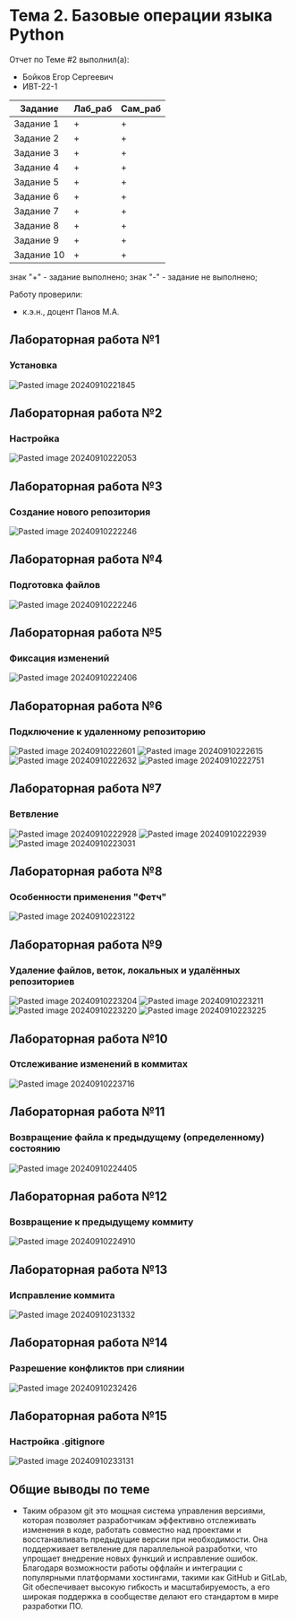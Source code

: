 # Тема 2. Базовые операции языка Python
Отчет по Теме #2 выполнил(а):
- Бойков Егор Сергеевич
- ИВТ-22-1

| Задание | Лаб_раб | Сам_раб |
| ------ | ------ | ------ |
| Задание 1 | + | + |
| Задание 2 | + | + |
| Задание 3 | + | + |
| Задание 4 | + | + |
| Задание 5 | + | + |
| Задание 6 | + | + |
| Задание 7 | + | + |
| Задание 8 | + | + |
| Задание 9 | + | + |
| Задание 10 | + | + |

знак "+" - задание выполнено; знак "-" - задание не выполнено;

Работу проверили:
- к.э.н., доцент Панов М.А.

## Лабораторная работа №1
###  Установка
![Pasted image 20240910221845](https://github.com/user-attachments/assets/d0cf19c3-dae0-4640-afaf-b21d6dceb392)
## Лабораторная работа №2
###  Настройка
![Pasted image 20240910222053](https://github.com/user-attachments/assets/aab75377-872d-40f9-bd9f-098bfca69094)
## Лабораторная работа №3
###  Создание нового репозитория
![Pasted image 20240910222246](https://github.com/user-attachments/assets/0b3c0ccd-23a0-420c-a5f2-12df7f9e4abb)
## Лабораторная работа №4
### Подготовка файлов
![Pasted image 20240910222246](https://github.com/user-attachments/assets/b6b2f5c7-89e8-4a12-bdda-b5ea2e208a8d)
## Лабораторная работа №5
### Фиксация изменений
![Pasted image 20240910222406](https://github.com/user-attachments/assets/bebad240-4563-44af-a7cd-22d061df522c)
## Лабораторная работа №6
### Подключение к удаленному репозиторию
![Pasted image 20240910222601](https://github.com/user-attachments/assets/6b2cfb26-ff5d-4132-ba0e-fb0702aacde4)
![Pasted image 20240910222615](https://github.com/user-attachments/assets/9946188c-6639-4369-b1e8-06bfa7db34ab)
![Pasted image 20240910222632](https://github.com/user-attachments/assets/e586b5d8-c0db-42dc-9d4c-d7c869782720)
![Pasted image 20240910222751](https://github.com/user-attachments/assets/183b1833-3e51-4bb7-858a-f2c0d3420199)
## Лабораторная работа №7
### Ветвление
![Pasted image 20240910222928](https://github.com/user-attachments/assets/406e9c60-68f9-4824-8b88-8e7529477123)
![Pasted image 20240910222939](https://github.com/user-attachments/assets/6d9a0184-9c20-47a3-bdae-8eb60498f9af)
![Pasted image 20240910223031](https://github.com/user-attachments/assets/e655d71d-7447-4466-ae0d-972e54cc9d60)
## Лабораторная работа №8
### Особенности применения "Фетч"
![Pasted image 20240910223122](https://github.com/user-attachments/assets/f576fbbd-b4f1-4fe2-bcb3-2ff0fdfae01c)
## Лабораторная работа №9
### Удаление файлов, веток, локальных и удалённых репозиториев
![Pasted image 20240910223204](https://github.com/user-attachments/assets/c684d55d-486c-4512-a9a9-728490c23bb9)
![Pasted image 20240910223211](https://github.com/user-attachments/assets/40cdba98-1379-436a-b383-4746696ebb70)
![Pasted image 20240910223220](https://github.com/user-attachments/assets/1204eff7-d59f-410a-8e11-122fd7cba96f)
![Pasted image 20240910223225](https://github.com/user-attachments/assets/0531815f-a6b6-4c00-bb2e-7d0fb8843c97)
## Лабораторная работа №10
### Отслеживание изменений в коммитах
![Pasted image 20240910223716](https://github.com/user-attachments/assets/7c8cd5fe-82b4-4722-b5c5-65ff5b41510c)
## Лабораторная работа №11
### Возвращение файла к предыдущему (определенному) состоянию
![Pasted image 20240910224405](https://github.com/user-attachments/assets/ad4921b1-a1ff-4135-a34f-82a49195deab)
## Лабораторная работа №12
### Возвращение к предыдущему коммиту
![Pasted image 20240910224910](https://github.com/user-attachments/assets/1eaeecb0-2370-4a05-ab4a-68f5d0aa110c)
## Лабораторная работа №13
### Исправление коммита
![Pasted image 20240910231332](https://github.com/user-attachments/assets/210e9bee-86ea-4fb6-b8c2-bb8204249156)
## Лабораторная работа №14
### Разрешение конфликтов при слиянии
![Pasted image 20240910232426](https://github.com/user-attachments/assets/fe1342eb-bad3-47d3-9408-a08ede820811)
## Лабораторная работа №15
###  Настройка .gitignore
![Pasted image 20240910233131](https://github.com/user-attachments/assets/0e826cb6-f38b-492b-916a-582b759c7d3b)
## Общие выводы по теме
-  Таким образом git  это мощная система управления версиями, которая позволяет разработчикам эффективно отслеживать изменения в коде, работать совместно над проектами и восстанавливать предыдущие версии при необходимости. Она поддерживает ветвление для параллельной разработки, что упрощает внедрение новых функций и исправление ошибок. Благодаря возможности работы оффлайн и интеграции с популярными платформами хостингами, такими как GitHub и GitLab, Git обеспечивает высокую гибкость и масштабируемость, а его широкая поддержка в сообществе делают его стандартом в мире разработки ПО.
